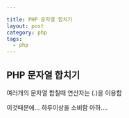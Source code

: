 ```yaml
---

title: PHP 문자열 합치기
layout: post 
category: php 
tags: 
  - php
---
```


PHP 문자열 합치기
---------------------------------------------

여러개의 문자열 합칠때 연산자는 (.)을 이용함

이것때문에... 하루이상을 소비함 아하....